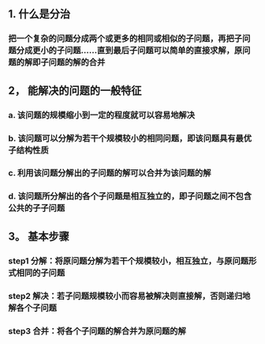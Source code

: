 ## 1. 什么是分治
### 把一个复杂的问题分成两个或更多的相同或相似的子问题，再把子问题分成更小的子问题……直到最后子问题可以简单的直接求解，原问题的解即子问题的解的合并

## 2， 能解决的问题的一般特征
### a. 该问题的规模缩小到一定的程度就可以容易地解决
### b. 该问题可以分解为若干个规模较小的相同问题，即该问题具有最优子结构性质
### c. 利用该问题分解出的子问题的解可以合并为该问题的解
### d. 该问题所分解出的各个子问题是相互独立的，即子问题之间不包含公共的子子问题

## 3。 基本步骤
### step1 分解：将原问题分解为若干个规模较小，相互独立，与原问题形式相同的子问题
### step2 解决：若子问题规模较小而容易被解决则直接解，否则递归地解各个子问题
### step3 合并：将各个子问题的解合并为原问题的解